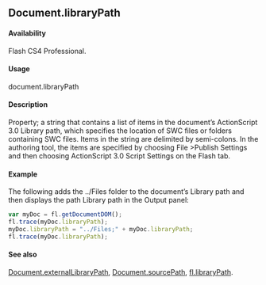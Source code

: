 ## Document.libraryPath

#### Availability

Flash CS4 Professional.

#### Usage

document.libraryPath

#### Description

Property; a string that contains a list of items in the document’s ActionScript 3.0 Library path, which specifies the location of SWC files or folders containing SWC files. Items in the string are delimited by semi-colons. In the authoring tool, the items are specified by choosing File >Publish Settings and then choosing ActionScript 3.0 Script Settings on the Flash tab.

#### Example

The following adds the ../Files folder to the document’s Library path and then displays the path Library path in the Output panel:

```javascript
var myDoc = fl.getDocumentDOM();
fl.trace(myDoc.libraryPath);
myDoc.libraryPath = "../Files;" + myDoc.libraryPath;
fl.trace(myDoc.libraryPath);
```

#### See also

[Document.externalLibraryPath](../Document_object/Document69.md), [Document.sourcePath](../Document_object/Document36.md), [fl.libraryPath](../flash_object_(fl)/fl39.md).
